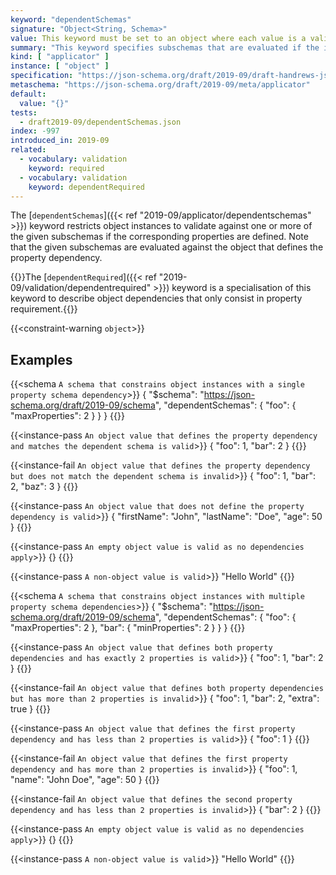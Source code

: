 ```yaml
---
keyword: "dependentSchemas"
signature: "Object<String, Schema>"
value: This keyword must be set to an object where each value is a valid JSON Schema
summary: "This keyword specifies subschemas that are evaluated if the instance is an object and contains a certain property."
kind: [ "applicator" ]
instance: [ "object" ]
specification: "https://json-schema.org/draft/2019-09/draft-handrews-json-schema-02#rfc.section.9.2.2.4"
metaschema: "https://json-schema.org/draft/2019-09/meta/applicator"
default:
  value: "{}"
tests:
  - draft2019-09/dependentSchemas.json
index: -997
introduced_in: 2019-09
related:
  - vocabulary: validation
    keyword: required
  - vocabulary: validation
    keyword: dependentRequired
---
```


The [`dependentSchemas`]({{< ref "2019-09/applicator/dependentschemas" >}})
keyword restricts object instances to validate against one or more of the given
subschemas if the corresponding properties are defined.  Note that the given
subschemas are evaluated against the object that defines the property
dependency.

{{<learning-more>}}The [`dependentRequired`]({{< ref
"2019-09/validation/dependentrequired" >}}) keyword is a specialisation of
this keyword to describe object dependencies that only consist in property
requirement.{{</learning-more>}}

{{<constraint-warning `object`>}}

## Examples

{{<schema `A schema that constrains object instances with a single property schema dependency`>}}
{
  "$schema": "https://json-schema.org/draft/2019-09/schema",
  "dependentSchemas": {
    "foo": { "maxProperties": 2 }
  }
}
{{</schema>}}

{{<instance-pass `An object value that defines the property dependency and matches the dependent schema is valid`>}}
{ "foo": 1, "bar": 2 }
{{</instance-pass>}}

{{<instance-fail `An object value that defines the property dependency but does not match the dependent schema is invalid`>}}
{ "foo": 1, "bar": 2, "baz": 3 }
{{</instance-fail>}}

{{<instance-pass `An object value that does not define the property dependency is valid`>}}
{ "firstName": "John", "lastName": "Doe", "age": 50 }
{{</instance-pass>}}

{{<instance-pass `An empty object value is valid as no dependencies apply`>}}
{}
{{</instance-pass>}}

{{<instance-pass `A non-object value is valid`>}}
"Hello World"
{{</instance-pass>}}

{{<schema `A schema that constrains object instances with multiple property schema dependencies`>}}
{
  "$schema": "https://json-schema.org/draft/2019-09/schema",
  "dependentSchemas": {
    "foo": { "maxProperties": 2 },
    "bar": { "minProperties": 2 }
  }
}
{{</schema>}}

{{<instance-pass `An object value that defines both property dependencies and has exactly 2 properties is valid`>}}
{ "foo": 1, "bar": 2 }
{{</instance-pass>}}

{{<instance-fail `An object value that defines both property dependencies but has more than 2 properties is invalid`>}}
{ "foo": 1, "bar": 2, "extra": true }
{{</instance-fail>}}

{{<instance-pass `An object value that defines the first property dependency and has less than 2 properties is valid`>}}
{ "foo": 1 }
{{</instance-pass>}}

{{<instance-fail `An object value that defines the first property dependency and has more than 2 properties is invalid`>}}
{ "foo": 1, "name": "John Doe", "age": 50 }
{{</instance-fail>}}

{{<instance-fail `An object value that defines the second property dependency and has less than 2 properties is invalid`>}}
{ "bar": 2 }
{{</instance-fail>}}

{{<instance-pass `An empty object value is valid as no dependencies apply`>}}
{}
{{</instance-pass>}}

{{<instance-pass `A non-object value is valid`>}}
"Hello World"
{{</instance-pass>}}
